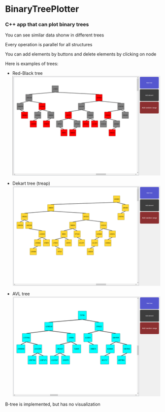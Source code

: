 # BinaryTreePlotter
### С++ app that can plot binary trees


You can see similar data shonw in different trees


Every operation is parallel for all structures


You can add elements by buttons and delete elements by clicking on node


Here is examples of trees:
* Red-Black tree
![alt text](https://github.com/deGekata/BinaryTreePlotter/blob/main/README-images/RedBlack.png)


* Dekart tree (treap)
![alt text](https://github.com/deGekata/BinaryTreePlotter/blob/main/README-images/Treap.png)


* AVL tree
![alt text](https://github.com/deGekata/BinaryTreePlotter/blob/main/README-images/avl.png)


B-tree is implemented, but has no visualization
